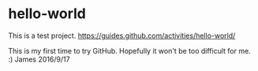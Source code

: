 # hello-world
This is a test project. 
https://guides.github.com/activities/hello-world/

This is my first time to try GitHub. Hopefully it won't be too difficult for me. :)
James 2016/9/17
